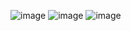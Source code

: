 ![image](https://user-images.githubusercontent.com/63003762/126043026-0d6f9474-e5bc-474a-8cd4-98f419c02d6e.png)
![image](https://user-images.githubusercontent.com/63003762/126043027-e97a695e-98eb-40e9-b319-ccf9eb207a11.png)
![image](https://user-images.githubusercontent.com/63003762/126043032-f5955441-8f31-445c-a79d-6f8dd33ae81f.png)
